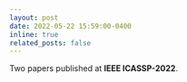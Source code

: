 ```yaml
---
layout: post
date: 2022-05-22 15:59:00-0400
inline: true
related_posts: false
---
```


Two papers published at __IEEE ICASSP-2022__.
